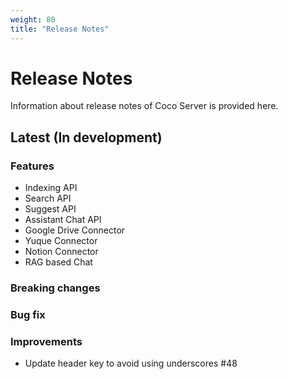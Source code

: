 ```yaml
---
weight: 80
title: "Release Notes"
---
```


# Release Notes

Information about release notes of Coco Server is provided here.

## Latest (In development)

### Features
-  Indexing API
-  Search API
-  Suggest API
-  Assistant Chat API
-  Google Drive Connector
-  Yuque Connector
-  Notion Connector
-  RAG based Chat

### Breaking changes

### Bug fix

### Improvements
- Update header key to avoid using underscores #48

